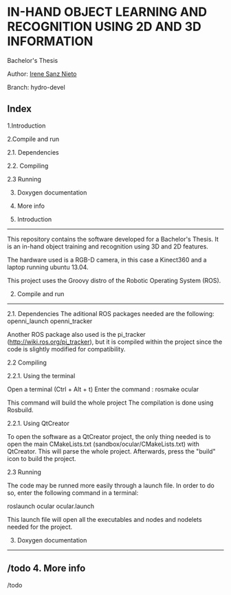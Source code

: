 IN-HAND OBJECT LEARNING AND RECOGNITION USING 2D AND 3D INFORMATION
=====

Bachelor's Thesis

Author: 
   [Irene Sanz Nieto](https://github.com/irenesanznieto)
   
Branch: 
    hydro-devel
   
Index
-------

1.Introduction

2.Compile and run

   2.1. Dependencies
   
   2.2. Compiling
   
   2.3  Running
   
3. Doxygen documentation

4. More info



1. Introduction
--------------------
This repository contains the software developed for a Bachelor's Thesis. It is an in-hand object training and recognition using 3D and 2D features. 

The hardware used is a RGB-D camera, in this case a Kinect360 and a laptop running ubuntu 13.04. 

This project uses the Groovy distro of the Robotic Operating System (ROS). 

2. Compile and run
---------------------

2.1. Dependencies
The aditional ROS packages needed are the following: 
openni_launch
openni_tracker


Another ROS package also used is the pi_tracker (http://wiki.ros.org/pi_tracker), but it is compiled within the project since the code is slightly modified for compatibility. 

2.2 Compiling

2.2.1. Using the terminal

Open a terminal (Ctrl + Alt + t)
Enter the command : rosmake ocular

This command will build the whole project
The compilation is done using Rosbuild. 
 

2.2.1. Using QtCreator

To open the software as a QtCreator project, the only thing needed is to open the main CMakeLists.txt (sandbox/ocular/CMakeLists.txt) with QtCreator. This will parse the whole project. Afterwards, press the "build" icon to build the project.


2.3 Running

The code may be runned more easily through a launch file. In order to do so, 
enter the following command in a terminal: 

roslaunch ocular ocular.launch

This launch file will open all the executables and nodes and nodelets needed for the project. 

3. Doxygen documentation
-------------------------
 /todo
4. More info
---------------------------
/todo
